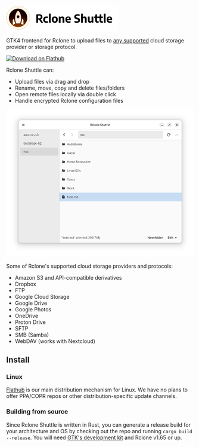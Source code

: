 <img src="meta/logo-with-text.png" alt="Rclone Shuttle logo" width="300"/><br />

GTK4 frontend for Rclone to upload files to [any supported](https://rclone.org/overview/) cloud storage provider or storage protocol.

<a href="https://flathub.org/apps/io.github.pieterdd.RcloneShuttle"><img width="170" alt="Download on Flathub" src="https://flathub.org/api/badge?locale=en"/></a>

Rclone Shuttle can:

- Upload files via drag and drop
- Rename, move, copy and delete files/folders
- Open remote files locally via double click
- Handle encrypted Rclone configuration files

![Screenshot](meta/screenshots/browser.png)

Some of Rclone's supported cloud storage providers and protocols:

- Amazon S3 and API-compatible derivatives
- Dropbox
- FTP
- Google Cloud Storage
- Google Drive
- Google Photos
- OneDrive
- Proton Drive
- SFTP
- SMB (Samba)
- WebDAV (works with Nextcloud)

## Install

### Linux
[Flathub](https://flathub.org/apps/io.github.pieterdd.RcloneShuttle) is our main distribution mechanism for Linux. We have no plans to offer PPA/COPR repos or other distribution-specific update channels.

### Building from source
Since Rclone Shuttle is written in Rust, you can generate a release build for your architecture and OS by checking out the repo and running `cargo build --release`. You will need [GTK's development kit](https://gtk-rs.org/gtk4-rs/stable/latest/book/installation.html) and Rclone v1.65 or up.
